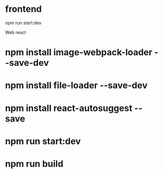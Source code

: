 # frontend

npm run start:dev

Web react

# npm install image-webpack-loader --save-dev
# npm install file-loader --save-dev
# npm install react-autosuggest --save
# npm run start:dev
# npm run build